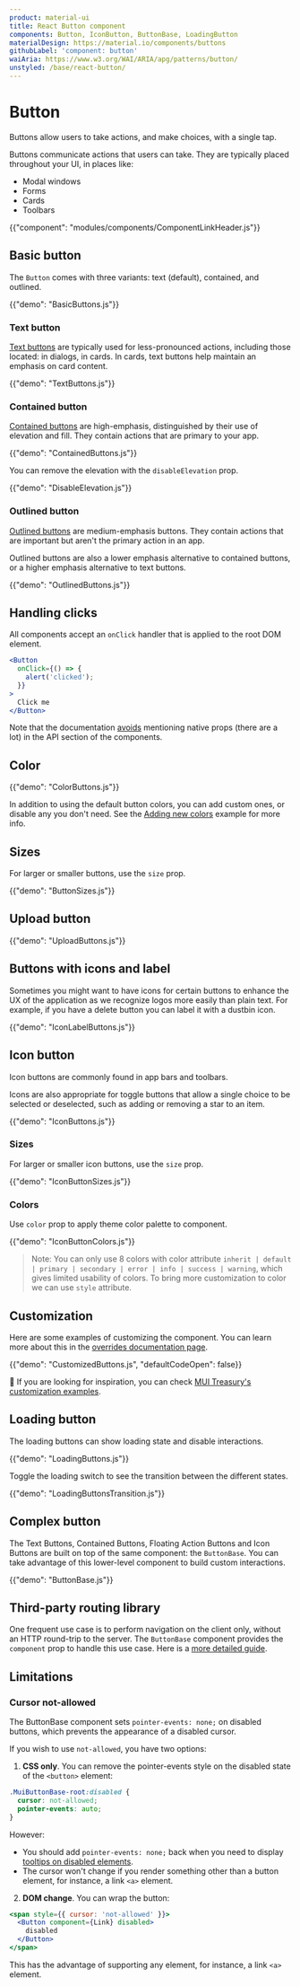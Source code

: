 ```yaml
---
product: material-ui
title: React Button component
components: Button, IconButton, ButtonBase, LoadingButton
materialDesign: https://material.io/components/buttons
githubLabel: 'component: button'
waiAria: https://www.w3.org/WAI/ARIA/apg/patterns/button/
unstyled: /base/react-button/
---
```


# Button

<p class="description">Buttons allow users to take actions, and make choices, with a single tap.</p>

Buttons communicate actions that users can take. They are typically placed throughout your UI, in places like:

- Modal windows
- Forms
- Cards
- Toolbars

{{"component": "modules/components/ComponentLinkHeader.js"}}

## Basic button

The `Button` comes with three variants: text (default), contained, and outlined.

{{"demo": "BasicButtons.js"}}

### Text button

[Text buttons](https://material.io/components/buttons#text-button)
are typically used for less-pronounced actions, including those located: in dialogs, in cards.
In cards, text buttons help maintain an emphasis on card content.

{{"demo": "TextButtons.js"}}

### Contained button

[Contained buttons](https://material.io/components/buttons#contained-button)
are high-emphasis, distinguished by their use of elevation and fill.
They contain actions that are primary to your app.

{{"demo": "ContainedButtons.js"}}

You can remove the elevation with the `disableElevation` prop.

{{"demo": "DisableElevation.js"}}

### Outlined button

[Outlined buttons](https://material.io/components/buttons#outlined-button) are medium-emphasis buttons.
They contain actions that are important but aren't the primary action in an app.

Outlined buttons are also a lower emphasis alternative to contained buttons,
or a higher emphasis alternative to text buttons.

{{"demo": "OutlinedButtons.js"}}

## Handling clicks

All components accept an `onClick` handler that is applied to the root DOM element.

```jsx
<Button
  onClick={() => {
    alert('clicked');
  }}
>
  Click me
</Button>
```

Note that the documentation [avoids](/material-ui/guides/api/#native-properties) mentioning native props (there are a lot) in the API section of the components.

## Color

{{"demo": "ColorButtons.js"}}

In addition to using the default button colors, you can add custom ones, or disable any you don't need. See the [Adding new colors](/material-ui/customization/palette/#adding-new-colors) example for more info.

## Sizes

For larger or smaller buttons, use the `size` prop.

{{"demo": "ButtonSizes.js"}}

## Upload button

{{"demo": "UploadButtons.js"}}

## Buttons with icons and label

Sometimes you might want to have icons for certain buttons to enhance the UX of the application as we recognize logos more easily than plain text. For example, if you have a delete button you can label it with a dustbin icon.

{{"demo": "IconLabelButtons.js"}}

## Icon button

Icon buttons are commonly found in app bars and toolbars.

Icons are also appropriate for toggle buttons that allow a single choice to be selected or
deselected, such as adding or removing a star to an item.

{{"demo": "IconButtons.js"}}

### Sizes

For larger or smaller icon buttons, use the `size` prop.

{{"demo": "IconButtonSizes.js"}}

### Colors

Use `color` prop to apply theme color palette to component.

{{"demo": "IconButtonColors.js"}}

> Note: You can only use 8 colors with color attribute `inherit | default | primary | secondary | error | info | success | warning`, which gives limited usability of colors. To bring more customization to color we can use `style` attribute.


## Customization

Here are some examples of customizing the component.
You can learn more about this in the [overrides documentation page](/material-ui/customization/how-to-customize/).

{{"demo": "CustomizedButtons.js", "defaultCodeOpen": false}}

🎨 If you are looking for inspiration, you can check [MUI Treasury's customization examples](https://mui-treasury.com/styles/button/).

## Loading button

The loading buttons can show loading state and disable interactions.

{{"demo": "LoadingButtons.js"}}

Toggle the loading switch to see the transition between the different states.

{{"demo": "LoadingButtonsTransition.js"}}

## Complex button

The Text Buttons, Contained Buttons, Floating Action Buttons and Icon Buttons are built on top of the same component: the `ButtonBase`.
You can take advantage of this lower-level component to build custom interactions.

{{"demo": "ButtonBase.js"}}

## Third-party routing library

One frequent use case is to perform navigation on the client only, without an HTTP round-trip to the server.
The `ButtonBase` component provides the `component` prop to handle this use case.
Here is a [more detailed guide](/material-ui/guides/routing/#button).

## Limitations

### Cursor not-allowed

The ButtonBase component sets `pointer-events: none;` on disabled buttons, which prevents the appearance of a disabled cursor.

If you wish to use `not-allowed`, you have two options:

1. **CSS only**. You can remove the pointer-events style on the disabled state of the `<button>` element:

```css
.MuiButtonBase-root:disabled {
  cursor: not-allowed;
  pointer-events: auto;
}
```

However:

- You should add `pointer-events: none;` back when you need to display [tooltips on disabled elements](/material-ui/react-tooltip/#disabled-elements).
- The cursor won't change if you render something other than a button element, for instance, a link `<a>` element.

2. **DOM change**. You can wrap the button:

```jsx
<span style={{ cursor: 'not-allowed' }}>
  <Button component={Link} disabled>
    disabled
  </Button>
</span>
```

This has the advantage of supporting any element, for instance, a link `<a>` element.
